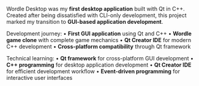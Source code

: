 Wordle Desktop was my **first desktop application** built with Qt in C++. Created after being dissatisfied with CLI-only development, this project marked my transition to **GUI-based application development**.

Development journey:
• **First GUI application** using Qt and C++
• **Wordle game clone** with complete game mechanics
• **Qt Creator IDE** for modern C++ development
• **Cross-platform compatibility** through Qt framework

Technical learning:
• **Qt framework** for cross-platform GUI development
• **C++ programming** for desktop application development
• **Qt Creator IDE** for efficient development workflow
• **Event-driven programming** for interactive user interfaces
